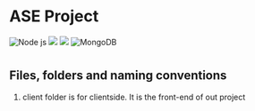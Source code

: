 # ASE Project

  ![Node js](https://img.shields.io/badge/Node.js-8.10-green.svg) 
  ![](https://img.shields.io/badge/React-16.9.0-blueviolet.svg) 
  ![](https://img.shields.io/badge/Express.js-4.17.1-ce085a.svg)
  ![MongoDB](https://img.shields.io/badge/MongoDB-MongoDB-green)
#


## Files, folders and naming conventions
1. client folder is for clientside. It is the front-end of out project 
